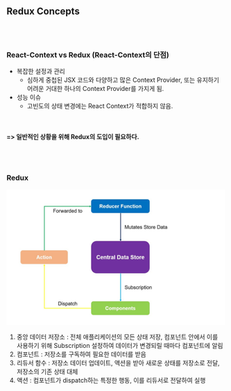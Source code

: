 ## Redux Concepts

<br>
<br>

###  React-Context vs Redux (React-Context의 단점)

- 복잡한 설정과 관리
  - 심하게 중첩된 JSX 코드와 다양하고 많은 Context Provider, 또는 유지하기 어려운 거대한 하나의 Context Provider를 가지게 됨.
- 성능 이슈
  - 고빈도의 상태 변경에는 React Context가 적합하지 않음.

<br>

#### => 일반적인 상황을 위해 Redux의 도입이 필요하다.

<br>
<br>

### Redux

![Redux Concept](./img/redux1.jpg)

1. 중앙 데이터 저장소 : 전체 애플리케이션의 모든 상태 저장, 컴포넌트 안에서 이를 사용하기 위해 Subscription 설정하여 데이터가 변경되릴 때마다 컴포넌트에 알림
2. 컴포넌트 : 저장소를 구독하여 필요한 데이터를 받음
3. 리듀서 함수 : 저장소 데이터 업데이트, 액션을 받아 새로운 상태를 저장소로 전달, 저장소의 기존 상태 대체
4. 액션 : 컴포넌트가 dispatch하는 특정한 행동, 이를 리듀서로 전달하여 실행
